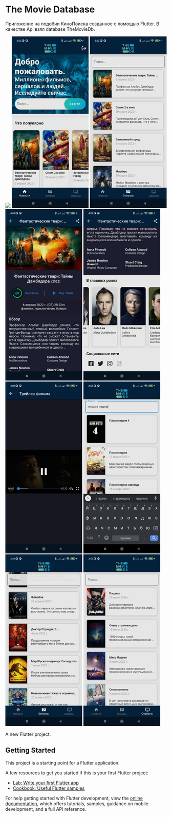 # The Movie Database

Приложение на подобии КиноПоиска созданное с помощью Flutter. В качестве Api взял database TheMovieDb.

<p>
<img src="images/video_2022-06-20_22-36-31 (1).gif" width = 240>
<img src="images/photo_2022-06-20_22-34-40.jpg" width = 240>
<img src="images/photo_2022-06-20_22-34-36.jpg" width = 240>
<img src="images/photo_2022-06-20_22-34-25.jpg" width = 240>
<img src="images/photo_2022-06-20_22-34-23.jpg" width = 240>
<img src="images/photo_2022-06-20_22-34-17.jpg" width = 240>
<img src="images/photo_2022-06-20_22-34-29.jpg" width = 240>
<img src="images/photo_2022-06-20_22-34-34.jpg" width = 240>
<img src="images/photo_2022-06-20_22-34-38.jpg" width = 240>
  </p>

A new Flutter project.

## Getting Started

This project is a starting point for a Flutter application.

A few resources to get you started if this is your first Flutter project:

- [Lab: Write your first Flutter app](https://docs.flutter.dev/get-started/codelab)
- [Cookbook: Useful Flutter samples](https://docs.flutter.dev/cookbook)

For help getting started with Flutter development, view the
[online documentation](https://docs.flutter.dev/), which offers tutorials,
samples, guidance on mobile development, and a full API reference.
